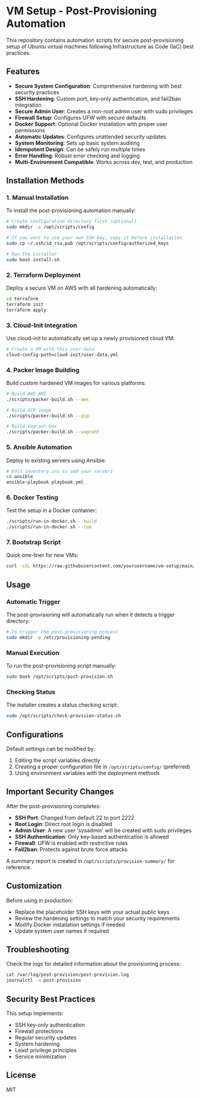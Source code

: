 # VM Setup - Post-Provisioning Automation

This repository contains automation scripts for secure post-provisioning setup of Ubuntu virtual machines following Infrastructure as Code (IaC) best practices.

## Features

- **Secure System Configuration**: Comprehensive hardening with best security practices
- **SSH Hardening**: Custom port, key-only authentication, and fail2ban integration
- **Secure Admin User**: Creates a non-root admin user with sudo privileges
- **Firewall Setup**: Configures UFW with secure defaults
- **Docker Support**: Optional Docker installation with proper user permissions
- **Automatic Updates**: Configures unattended security updates
- **System Monitoring**: Sets up basic system auditing
- **Idempotent Design**: Can be safely run multiple times
- **Error Handling**: Robust error checking and logging
- **Multi-Environment Compatible**: Works across dev, test, and production

## Installation Methods

### 1. Manual Installation

To install the post-provisioning automation manually:

```bash
# Create configuration directory first (optional)
sudo mkdir -p /opt/scripts/config

# If you want to use your own SSH key, copy it before installation
sudo cp ~/.ssh/id_rsa.pub /opt/scripts/config/authorized_keys

# Run the installer
sudo bash install.sh
```

### 2. Terraform Deployment

Deploy a secure VM on AWS with all hardening automatically:

```bash
cd terraform
terraform init
terraform apply
```

### 3. Cloud-Init Integration

Use cloud-init to automatically set up a newly provisioned cloud VM:

```bash
# Create a VM with this user-data
cloud-config-path=cloud-init/user-data.yml
```

### 4. Packer Image Building

Build custom hardened VM images for various platforms:

```bash
# Build AWS AMI
./scripts/packer-build.sh --aws

# Build GCP image
./scripts/packer-build.sh --gcp

# Build Vagrant box
./scripts/packer-build.sh --vagrant
```

### 5. Ansible Automation

Deploy to existing servers using Ansible:

```bash
# Edit inventory.ini to add your servers
cd ansible
ansible-playbook playbook.yml
```

### 6. Docker Testing

Test the setup in a Docker container:

```bash
./scripts/run-in-docker.sh --build
./scripts/run-in-docker.sh --run
```

### 7. Bootstrap Script

Quick one-liner for new VMs:

```bash
curl -sSL https://raw.githubusercontent.com/yourusername/vm-setup/main/scripts/bootstrap.sh | sudo bash
```

## Usage

### Automatic Trigger

The post-provisioning will automatically run when it detects a trigger directory:

```bash
# To trigger the post-provisioning process
sudo mkdir -p /etc/provisioning-pending
```

### Manual Execution

To run the post-provisioning script manually:

```bash
sudo bash /opt/scripts/post-provision.sh
```

### Checking Status

The installer creates a status checking script:

```bash
sudo /opt/scripts/check-provision-status.sh
```

## Configurations

Default settings can be modified by:

1. Editing the script variables directly
2. Creating a proper configuration file in `/opt/scripts/config/` (preferred)
3. Using environment variables with the deployment methods

## Important Security Changes

After the post-provisioning completes:

- **SSH Port**: Changed from default 22 to port 2222
- **Root Login**: Direct root login is disabled
- **Admin User**: A new user 'sysadmin' will be created with sudo privileges
- **SSH Authentication**: Only key-based authentication is allowed
- **Firewall**: UFW is enabled with restrictive rules
- **Fail2ban**: Protects against brute force attacks

A summary report is created in `/opt/scripts/provision-summary/` for reference.

## Customization

Before using in production:

- Replace the placeholder SSH keys with your actual public keys
- Review the hardening settings to match your security requirements
- Modify Docker installation settings if needed
- Update system user names if required

## Troubleshooting

Check the logs for detailed information about the provisioning process:

```bash
cat /var/log/post-provision/post-provision.log
journalctl -u post-provision
```

## Security Best Practices

This setup implements:
- SSH key-only authentication
- Firewall protections
- Regular security updates
- System hardening 
- Least privilege principles
- Service minimization

## License

MIT

